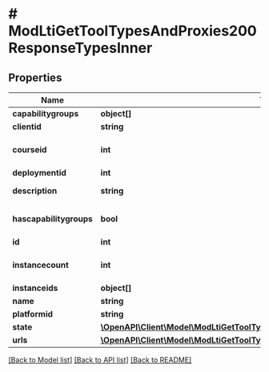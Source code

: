 # # ModLtiGetToolTypesAndProxies200ResponseTypesInner

## Properties

Name | Type | Description | Notes
------------ | ------------- | ------------- | -------------
**capabilitygroups** | **object[]** |  | [optional]
**clientid** | **string** | Client ID | [optional]
**courseid** | **int** | Tool type course | [optional] [default to 0]
**deploymentid** | **int** | Deployment ID | [optional]
**description** | **string** | Tool type description | [optional]
**hascapabilitygroups** | **bool** | Indicate if capabilitygroups is populated | [optional]
**id** | **int** | Tool type id | [optional]
**instancecount** | **int** | The number of times this tool is being used | [optional]
**instanceids** | **object[]** |  | [optional]
**name** | **string** | Tool type name | [optional]
**platformid** | **string** | Platform ID | [optional]
**state** | [**\OpenAPI\Client\Model\ModLtiGetToolTypesAndProxies200ResponseTypesInnerState**](ModLtiGetToolTypesAndProxies200ResponseTypesInnerState.md) |  | [optional]
**urls** | [**\OpenAPI\Client\Model\ModLtiGetToolTypesAndProxies200ResponseTypesInnerUrls**](ModLtiGetToolTypesAndProxies200ResponseTypesInnerUrls.md) |  | [optional]

[[Back to Model list]](../../README.md#models) [[Back to API list]](../../README.md#endpoints) [[Back to README]](../../README.md)
